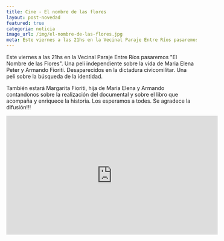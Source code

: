 ```yaml
---
title: Cine - El nombre de las flores
layout: post-novedad
featured: true
categoria: noticia
image_url: /img/el-nombre-de-las-flores.jpg
meta: Este viernes a las 21hs en la Vecinal Paraje Entre Ríos pasaremos "El Nombre de las Flores". Contaremos con la participacion de los realizadores de esta historia.
---
```


<p>
	Este viernes a las 21hs en la Vecinal Paraje Entre Ríos pasaremos "El Nombre de las Flores". Una peli independiente sobre la vida de Maria Elena Peter y Armando Fioriti. Desaparecidos en la dictadura civicomilitar. Una peli sobre la búsqueda de la identidad.
</p>

<p>También estará Margarita Fioriti, hija de Maria Elena y Armando contandonos sobre la realización del documental y sobre el libro que acompaña y enriquece la historia. Los esperamos a todes. Se agradece la difusión!!!</p>


<iframe width="560" height="315" src="https://www.youtube.com/embed/t07JcpDfHcU" frameborder="0" allow="autoplay; encrypted-media" allowfullscreen></iframe>
